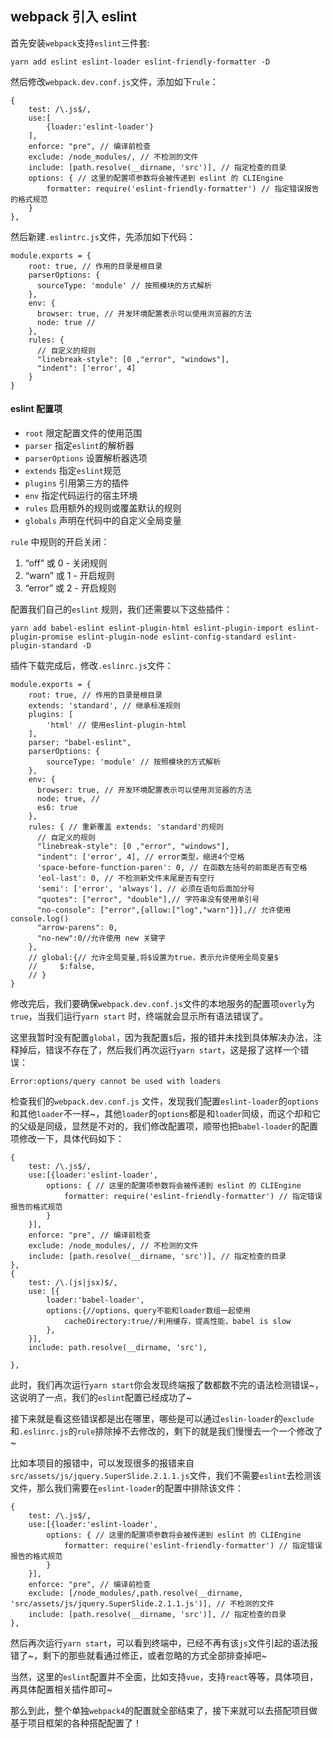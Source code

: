 ## webpack 引入 eslint

首先安装`webpack`支持`eslint`三件套:

```
yarn add eslint eslint-loader eslint-friendly-formatter -D
```

然后修改`webpack.dev.conf.js`文件，添加如下`rule`：

```
{
    test: /\.js$/,
    use:[
        {loader:'eslint-loader'}
    ],
    enforce: "pre", // 编译前检查
    exclude: /node_modules/, // 不检测的文件
    include: [path.resolve(__dirname, 'src')], // 指定检查的目录
    options: { // 这里的配置项参数将会被传递到 eslint 的 CLIEngine 
        formatter: require('eslint-friendly-formatter') // 指定错误报告的格式规范
    }
},
```

然后新建`.eslintrc.js`文件，先添加如下代码：

```
module.exports = {
    root: true, // 作用的目录是根目录
    parserOptions: {
      sourceType: 'module' // 按照模块的方式解析
    },
    env: {
      browser: true, // 开发环境配置表示可以使用浏览器的方法
      node: true //
    },
    rules: {
      // 自定义的规则
      "linebreak-style": [0 ,"error", "windows"],
      "indent": ['error', 4]
    }
}
```

#### eslint 配置项

* `root` 限定配置文件的使用范围
* `parser` 指定`eslint`的解析器
* `parserOptions` 设置解析器选项
* `extends` 指定`eslint`规范
* `plugins` 引用第三方的插件
* `env`   指定代码运行的宿主环境
* `rules` 启用额外的规则或覆盖默认的规则
* `globals` 声明在代码中的自定义全局变量

`rule` 中规则的开启关闭：

1. “off” 或 0 - 关闭规则
2. “warn” 或 1 - 开启规则
3. “error” 或 2 - 开启规则

配置我们自己的`eslint` 规则，我们还需要以下这些插件：

```
yarn add babel-eslint eslint-plugin-html eslint-plugin-import eslint-plugin-promise eslint-plugin-node eslint-config-standard eslint-plugin-standard -D
```

插件下载完成后，修改`.eslinrc.js`文件：

```
module.exports = {
    root: true, // 作用的目录是根目录
    extends: 'standard', // 继承标准规则
    plugins: [
        'html' // 使用eslint-plugin-html
    ],
    parser: "babel-eslint",
    parserOptions: {
        sourceType: 'module' // 按照模块的方式解析
    },
    env: {
      browser: true, // 开发环境配置表示可以使用浏览器的方法
      node: true, //
      es6: true
    },
    rules: { // 重新覆盖 extends: 'standard'的规则
      // 自定义的规则
      "linebreak-style": [0 ,"error", "windows"],
      "indent": ['error', 4], // error类型，缩进4个空格
      'space-before-function-paren': 0, // 在函数左括号的前面是否有空格
      'eol-last': 0, // 不检测新文件末尾是否有空行
      'semi': ['error', 'always'], // 必须在语句后面加分号
      "quotes": ["error", "double"],// 字符串没有使用单引号
      "no-console": ["error",{allow:["log","warn"]}],// 允许使用console.log()
      "arrow-parens": 0,
      "no-new":0//允许使用 new 关键字
    },
    // global:{// 允许全局变量,将$设置为true，表示允许使用全局变量$
    //     $:false,
    // }
}
```
修改完后，我们要确保`webpack.dev.conf.js`文件的本地服务的配置项`overly`为`true`，当我们运行`yarn start` 时，终端就会显示所有语法错误了。

这里我暂时没有配置`global`，因为我配置`$`后，报的错并未找到具体解决办法，注释掉后，错误不存在了，然后我们再次运行`yarn start`，这是报了这样一个错误：

```
Error:options/query cannot be used with loaders
```
检查我们的`webpack.dev.conf.js` 文件，发现我们配置`eslint-loader`的`options`和其他`loader`不一样~，其他`loader`的`options`都是和`loader`同级，而这个却和它的父级是同级，显然是不对的，我们修改配置项，顺带也把`babel-loader`的配置项修改一下，具体代码如下：

```
{
    test: /\.js$/,
    use:[{loader:'eslint-loader',
        options: { // 这里的配置项参数将会被传递到 eslint 的 CLIEngine 
            formatter: require('eslint-friendly-formatter') // 指定错误报告的格式规范
        }
    }],
    enforce: "pre", // 编译前检查
    exclude: /node_modules/, // 不检测的文件
    include: [path.resolve(__dirname, 'src')], // 指定检查的目录
},
{
    test: /\.(js|jsx)$/,
    use: [{
        loader:'babel-loader',
        options:{//options、query不能和loader数组一起使用
            cacheDirectory:true//利用缓存，提高性能，babel is slow
        },
    }],
    include: path.resolve(__dirname, 'src'),
    
},
```
此时，我们再次运行`yarn start`你会发现终端报了数都数不完的语法检测错误~，这说明了一点，我们的`eslint`配置已经成功了~

接下来就是看这些错误都是出在哪里，哪些是可以通过`eslin-loader`的`exclude`和`.eslinrc.js`的`rule`排除掉不去修改的，剩下的就是我们慢慢去一个一个修改了~

比如本项目的报错中，可以发现很多的报错来自`src/assets/js/jquery.SuperSlide.2.1.1.js`文件，我们不需要`eslint`去检测该文件，那么我们需要在`eslint-loader`的配置中排除该文件：
```
{
    test: /\.js$/,
    use:[{loader:'eslint-loader',
        options: { // 这里的配置项参数将会被传递到 eslint 的 CLIEngine 
            formatter: require('eslint-friendly-formatter') // 指定错误报告的格式规范
        }
    }],
    enforce: "pre", // 编译前检查
    exclude: [/node_modules/,path.resolve(__dirname, 'src/assets/js/jquery.SuperSlide.2.1.1.js')], // 不检测的文件
    include: [path.resolve(__dirname, 'src')], // 指定检查的目录
},
```

然后再次运行`yarn start`，可以看到终端中，已经不再有该`js`文件引起的语法报错了~，剩下的那些就看通过修正，或者忽略的方式全部排查掉吧~

当然，这里的`eslint`配置并不全面，比如支持`vue`，支持`react`等等，具体项目，再具体配置相关插件即可~

那么到此，整个单独`webpack4`的配置就全部结束了，接下来就可以去搭配项目做基于项目框架的各种搭配配置了！